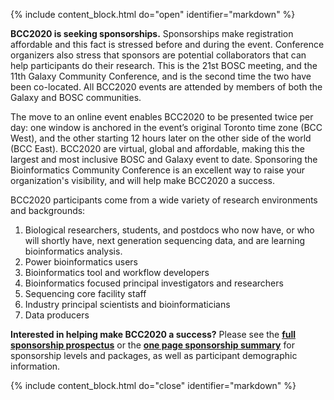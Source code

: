 <!--Important for markdown to render! Also make sure the page has a .md extension-->
{% include content_block.html do="open" identifier="markdown" %} <div markdown="1">

**BCC2020 is seeking sponsorships.** Sponsorships make registration affordable and this fact is stressed before and during the event. Conference organizers also stress that sponsors are potential collaborators that can help participants do their research.  This is the 21st BOSC meeting, and the 11th Galaxy Community Conference, and is the second time the two have been co-located.  All BCC2020 events are attended by members of both the Galaxy and BOSC communities.

The move to an online event enables BCC2020 to be presented twice per day: one window is anchored in the event’s original Toronto time zone (BCC West), and the other starting 12 hours later on the other side of the world (BCC East). BCC2020 are virtual, global and affordable, making this the largest and most inclusive BOSC and Galaxy event to date.  Sponsoring the Bioinformatics Community Conference is an excellent way to raise your organization's visibility, and will help make BCC2020 a success.

BCC2020 participants come from a wide variety of research environments and backgrounds:

1. Biological researchers, students, and postdocs who now have, or who will shortly have, next generation sequencing data, and are learning bioinformatics analysis.
1. Power bioinformatics users
1. Bioinformatics tool and workflow developers
1. Bioinformatics focused principal investigators and researchers
1. Sequencing core facility staff
1. Industry principal scientists and bioinformaticians
1. Data producers

**Interested in helping make BCC2020 a success?**  Please see the **[full sponsorship prospectus](/img/partners/bcc2020-prospectus-v3.pdf)** or the **[one page sponsorship summary](/img/partners/bcc2020-summary-v3.pdf)** for sponsorship levels and packages, as well as participant demographic information.

</div> {% include content_block.html do="close" identifier="markdown" %}

